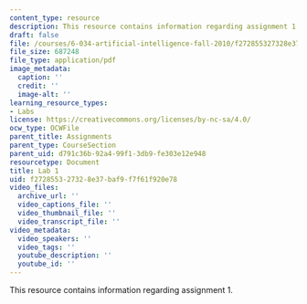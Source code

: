 ```yaml
---
content_type: resource
description: This resource contains information regarding assignment 1.
draft: false
file: /courses/6-034-artificial-intelligence-fall-2010/f272855327328e37baf9f7f61f920e78_MIT6_034F10_lab1.pdf
file_size: 687248
file_type: application/pdf
image_metadata:
  caption: ''
  credit: ''
  image-alt: ''
learning_resource_types:
- Labs
license: https://creativecommons.org/licenses/by-nc-sa/4.0/
ocw_type: OCWFile
parent_title: Assignments
parent_type: CourseSection
parent_uid: d791c36b-92a4-99f1-3db9-fe303e12e948
resourcetype: Document
title: Lab 1
uid: f2728553-2732-8e37-baf9-f7f61f920e78
video_files:
  archive_url: ''
  video_captions_file: ''
  video_thumbnail_file: ''
  video_transcript_file: ''
video_metadata:
  video_speakers: ''
  video_tags: ''
  youtube_description: ''
  youtube_id: ''
---
```

This resource contains information regarding assignment 1.